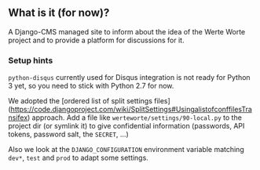 ## What is it (for now)?

A Django-CMS managed site to inform about the idea of the Werte Worte project and to provide a platform for
discussions for it.

### Setup hints
`python-disqus` currently used for Disqus integration is not ready for Python 3 yet, so you need to stick with
Python 2.7 for now.

We adopted the [ordered list of split settings files]
(https://code.djangoproject.com/wiki/SplitSettings#UsingalistofconffilesTransifex) approach. Add a file like
`werteworte/settings/90-local.py` to the project dir (or symlink it) to give confidential information
(passwords, API tokens, password salt, the `SECRET`, ...)

Also we look at the 
`DJANGO_CONFIGURATION` environment variable matching `dev*`, `test` and `prod` to adapt some settings.
